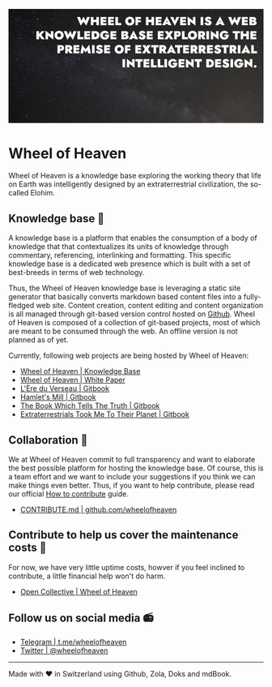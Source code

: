 ![wheel-of-heaven-banner](https://github.com/wheelofheaven/.github/blob/main/profile/static/wheel-of-heaven-banner.jpg)

# Wheel of Heaven

Wheel of Heaven is a knowledge base exploring the working theory that life on Earth was intelligently designed by an extraterrestrial civilization, the so-called Elohim.

## Knowledge base 🔬

A knowledge base is a platform that enables the consumption of a body of knowledge that that contextualizes its units of knowledge through commentary, referencing, interlinking and formatting. This specific knowledge base is a dedicated web presence which is built with a set of best-breeds in terms of web technology. 

Thus, the Wheel of Heaven knowledge base is leveraging a static site generator that basically converts markdown based content files into a fully-fledged web site. Content creation, content editing and content organization is all managed through git-based version control hosted on [Github](https://github.com). Wheel of Heaven is composed of a collection of git-based projects, most of which are meant to be consumed through the web. An offline version is not planned as of yet.

Currently, following web projects are being hosted by Wheel of Heaven:

- [Wheel of Heaven | Knowledge Base](https://www.wheelofheaven.io/)
- [Wheel of Heaven | White Paper](https://github.com/wheelofheaven/.github/blob/main/profile/WHITEPAPER.md)
- [L'Ère du Verseau | Gitbook](https://wheelofheaven.github.io/sendy-l-ere-du-verseau/)
- [Hamlet's Mill | Gitbook](https://wheelofheaven.github.io/de-santillana-von-dechend-hamlets-mill/)
- [The Book Which Tells The Truth | Gitbook](https://wheelofheaven.github.io/rael-one-the-book-which-tells-the-truth/)
- [Extraterrestrials Took Me To Their Planet | Gitbook](https://wheelofheaven.github.io/rael-two-extraterrestrials-took-me-to-their-planet/)

## Collaboration 🤝

We at Wheel of Heaven commit to full transparency and want to elaborate the best possible platform for hosting the knowledge base. Of course, this is a team effort and we want to include your suggestions if you think we can make things even better. Thus, if you want to help contribute, please read our official [How to contribute](https://github.com/wheelofheaven/site/blob/main/CONTRIBUTE.md) guide.

- [CONTRIBUTE.md | github.com/wheelofheaven](https://github.com/wheelofheaven/site/blob/main/CONTRIBUTE.md)

## Contribute to help us cover the maintenance costs 🤖

For now, we have very little uptime costs, howver if you feel inclined to contribute, a little financial help won't do harm.

- [Open Collective | Wheel of Heaven](https://opencollective.com/wheelofheaven)

## Follow us on social media 📻

- [Telegram | t.me/wheelofheaven](https://t.me/wheelofheaven)
- [Twitter | @wheelofheaven](https://twitter.com/wheelofheaven)

---

Made with ♥ in Switzerland using Github, Zola, Doks and mdBook.

